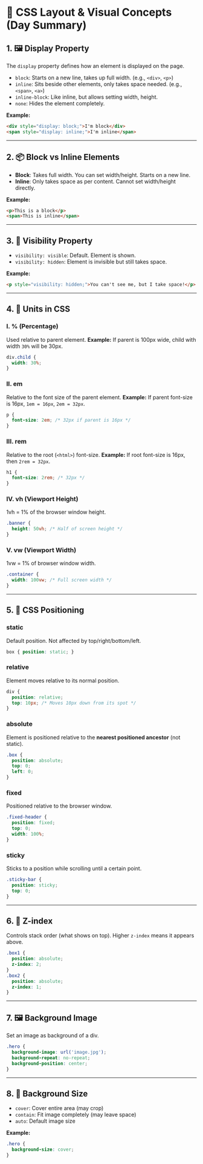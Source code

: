 # 📘 CSS Layout & Visual Concepts (Day Summary)

## 1. 🖼 Display Property

The `display` property defines how an element is displayed on the page.

* `block`: Starts on a new line, takes up full width. (e.g., `<div>`, `<p>`)
* `inline`: Sits beside other elements, only takes space needed. (e.g., `<span>`, `<a>`)
* `inline-block`: Like inline, but allows setting width, height.
* `none`: Hides the element completely.

**Example:**

```html
<div style="display: block;">I'm block</div>
<span style="display: inline;">I'm inline</span>
```

---

## 2. 📦 Block vs Inline Elements

* **Block**: Takes full width. You can set width/height. Starts on a new line.
* **Inline**: Only takes space as per content. Cannot set width/height directly.

**Example:**

```html
<p>This is a block</p>
<span>This is inline</span>
```

---

## 3. 👀 Visibility Property

* `visibility: visible`: Default. Element is shown.
* `visibility: hidden`: Element is invisible but still takes space.

**Example:**

```html
<p style="visibility: hidden;">You can't see me, but I take space!</p>
```

---

## 4. 📏 Units in CSS

### I. % (Percentage)

Used relative to parent element.
**Example:**
If parent is 100px wide, child with width `30%` will be 30px.

```css
div.child {
  width: 30%;
}
```

### II. em

Relative to the font size of the parent element.
**Example:**
If parent font-size is 16px, `1em = 16px`, `2em = 32px`.

```css
p {
  font-size: 2em; /* 32px if parent is 16px */
}
```

### III. rem

Relative to the root (`<html>`) font-size.
**Example:**
If root font-size is 16px, then `2rem = 32px`.

```css
h1 {
  font-size: 2rem; /* 32px */
}
```

### IV. vh (Viewport Height)

1vh = 1% of the browser window height.

```css
.banner {
  height: 50vh; /* Half of screen height */
}
```

### V. vw (Viewport Width)

1vw = 1% of browser window width.

```css
.container {
  width: 100vw; /* Full screen width */
}
```

---

## 5. 📍 CSS Positioning

### static

Default position. Not affected by top/right/bottom/left.

```css
box { position: static; }
```

### relative

Element moves relative to its normal position.

```css
div {
  position: relative;
  top: 10px; /* Moves 10px down from its spot */
}
```

### absolute

Element is positioned relative to the **nearest positioned ancestor** (not static).

```css
.box {
  position: absolute;
  top: 0;
  left: 0;
}
```

### fixed

Positioned relative to the browser window.

```css
.fixed-header {
  position: fixed;
  top: 0;
  width: 100%;
}
```

### sticky

Sticks to a position while scrolling until a certain point.

```css
.sticky-bar {
  position: sticky;
  top: 0;
}
```

---

## 6. 🔢 Z-index

Controls stack order (what shows on top).
Higher `z-index` means it appears above.

```css
.box1 {
  position: absolute;
  z-index: 2;
}
.box2 {
  position: absolute;
  z-index: 1;
}
```

---

## 7. 🖼 Background Image

Set an image as background of a div.

```css
.hero {
  background-image: url('image.jpg');
  background-repeat: no-repeat;
  background-position: center;
}
```

---

## 8. 🎨 Background Size

* `cover`: Cover entire area (may crop)
* `contain`: Fit image completely (may leave space)
* `auto`: Default image size

**Example:**

```css
.hero {
  background-size: cover;
}
